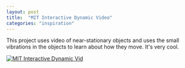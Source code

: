 ```yaml
---
layout: post
title:  "MIT Interactive Dynamic Video"
categories: "inspiration"
---
```


This project uses video of near-stationary objects and uses the small vibrations in the objects to learn about how they move. It's very cool.

[![MIT Interactive Dynamic Vid](http://img.youtube.com/vi/4f09VdXex3A/0.jpg)](https://www.youtube.com/watch?v=4f09VdXex3A)
